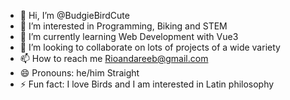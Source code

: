 - 👋 Hi, I’m @BudgieBirdCute
- 👀 I’m interested in Programming, Biking and STEM
- 🌱 I’m currently learning Web Development with Vue3
- 💞️ I’m looking to collaborate on lots of projects of a wide variety
- 📫 How to reach me Rioandareeb@gmail.com
- 😄 Pronouns: he/him Straight
- ⚡ Fun fact: I love Birds and I am interested in Latin philosophy

<!---
BudgieBirdCute/BudgieBirdCute is a ✨ special ✨ repository because its `README.md` (this file) appears on your GitHub profile.
You can click the Preview link to take a look at your changes.
--->
